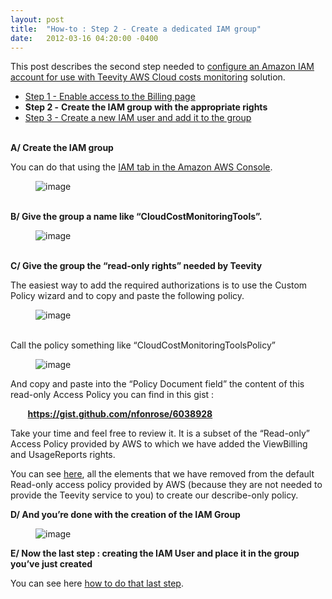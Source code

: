 ```yaml
---
layout: post
title:  "How-to : Step 2 - Create a dedicated IAM group"
date:   2012-03-16 04:20:00 -0400
---
```

<p>This post describes the second step needed to <a href="http://blog.teevity.com/post/19339445622/amazon-cloud-costs-monitoring-with-teevity-cloudcost" target="_blank">configure an Amazon IAM account for use with Teevity AWS Cloud costs monitoring</a> solution.</p>
<ul><li><a href="http://blog.teevity.com/post/19400114920/aws-cloud-costs-monitoring-enabling-iam-billing-access" title="Teevity - Enable access to the AWS Billing page" target="_self">Step 1 - Enable access to the Billing page</a> </li>
<li><strong>Step 2 -</strong> <strong>Create the IAM group with the appropriate rights</strong></li>
<li><a href="http://blog.teevity.com/post/19399945507/aws-cloud-costs-monitoring-iam-user" title="Teevity - Create the AWS IAM user" target="_self">Step 3 - Create a new IAM user and add it to the group</a></li>
</ul><p><br/><strong>A/ Create the IAM group</strong></p>
<p>You can do that using the <a href="https://console.aws.amazon.com/iam/home" title="IAM tab of the Amazon AWS Console" target="_blank">IAM tab in the Amazon AWS Console</a>.  </p>
<p><figure class="tmblr-full" data-orig-height="351" data-orig-width="500"><img alt="image" src="https://64.media.tumblr.com/586df8fb3b302adb4c0ae6f6e1a3d4ec/8c96ca4b34894b6d-3a/s540x810/00b56b1d8cce28e8c98d5e6dfa66df083153aed7.png" data-orig-height="351" data-orig-width="500"/></figure></p>
<p><br/><strong>B/ Give the group a name like &ldquo;CloudCostMonitoringTools&rdquo;.</strong></p>
<p><figure class="tmblr-full" data-orig-height="218" data-orig-width="500"><img alt="image" src="https://64.media.tumblr.com/01eb0b948a187a2fd4f43caab8292086/8c96ca4b34894b6d-f8/s540x810/c99c1d1911858ba3cead9347b55bf8743cb7757f.png" data-orig-height="218" data-orig-width="500"/></figure></p>
<p><br/><strong>C/ Give the group the &ldquo;read-only rights&rdquo; needed by Teevity</strong></p>
<p>The easiest way to add the required authorizations is to use the Custom Policy wizard and to copy and paste the following policy.</p>
<p><figure class="tmblr-full" data-orig-height="335" data-orig-width="500"><img alt="image" src="https://64.media.tumblr.com/9dbdf6811c9356f5cf451aff18d62676/8c96ca4b34894b6d-cc/s540x810/57bb6b17e74eacbb919a2b4de195c59e62d26a20.png" data-orig-height="335" data-orig-width="500"/></figure></p>
<p><br/>Call the policy something like &ldquo;CloudCostMonitoringToolsPolicy&rdquo;</p>
<p><figure class="tmblr-full" data-orig-height="362" data-orig-width="500"><img alt="image" src="https://64.media.tumblr.com/0cbd149e186addd2473a6cbb247c0d7a/8c96ca4b34894b6d-ee/s540x810/4ed11c3be88743652acb00e55c72362bd2793e58.png" data-orig-height="362" data-orig-width="500"/></figure></p>
<p>And copy and paste into the &ldquo;Policy Document field&rdquo; the content of this read-only Access Policy you can find in this gist :</p>
<p>       <a href="https://gist.github.com/nfonrose/6038928" title="Teevity IAM Policy" target="_blank"><strong><a href="https://gist.github.com/nfonrose/6038928" target="_blank">https://gist.github.com/nfonrose/6038928</a></strong></a></p>
<p>Take your time and feel free to review it. It is a subset of the &ldquo;Read-only&rdquo; Access Policy provided by AWS to which we have added the ViewBilling and UsageReports rights.</p>
<p>You can see <a href="https://gist.github.com/nfonrose/6038928#comment-1187986" title="All the IAM rights Teevity is *not requiring*" target="_blank">here</a>, all the elements that we have removed from the default Read-only access policy provided by AWS (because they are not needed to provide the Teevity service to you) to create our describe-only policy.</p>

<p><strong>D/ And you&rsquo;re done with the creation of the IAM Group</strong></p>
<p><figure class="tmblr-full" data-orig-height="313" data-orig-width="500"><img alt="image" src="https://64.media.tumblr.com/7c83bbcafea3c0765c7b1fbf4e9d4557/8c96ca4b34894b6d-81/s540x810/907a8698696c6cb23fdcc8265058557bb594845f.png" data-orig-height="313" data-orig-width="500"/></figure></p>
<div></div>
<p><strong>E/ Now the last step : creating the IAM User and place it in the group you&rsquo;ve just created</strong></p>
<div>You can see here <a href="http://blog.teevity.com/post/19399945507/aws-cloud-costs-monitoring-iam-user" title="how to do that last step" target="_self">how to do that last step</a>.</div>